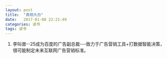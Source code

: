 ```yaml
---
layout: post
title:  "真相大白"
date:   2017-01-08 22:21:49
categories: 读书
tags: 读书
---
```

1. 李叫兽--25成为百度的广告副总裁---致力于广告营销工具+打数据智能决策，很可能制定未来互联网广告营销标准。

